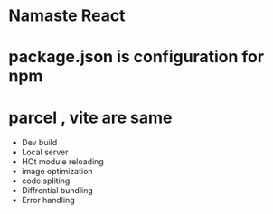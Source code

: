 # Namaste React
# package.json is configuration for npm 

# parcel , vite are same
- Dev build
- Local server
- HOt module reloading
- image optimization
- code spliting
- Diffrential bundling
- Error handling
